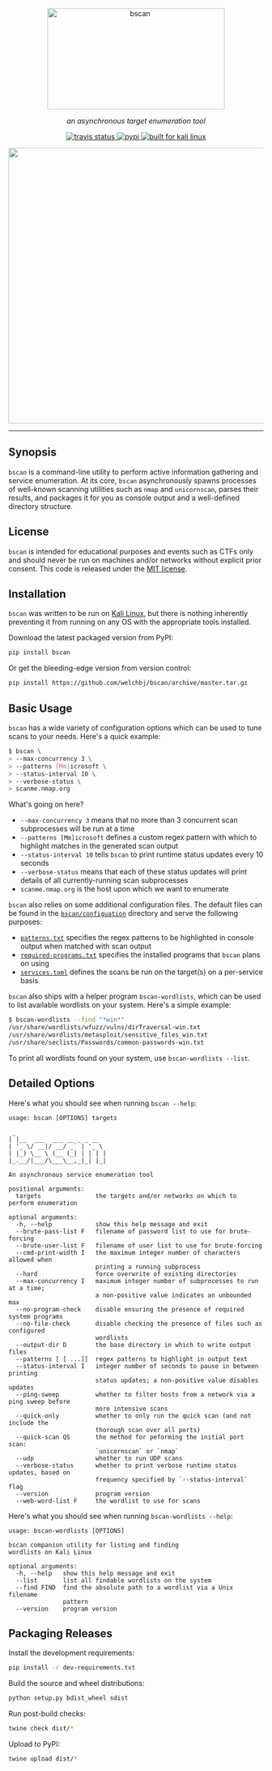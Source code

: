<p align="center">
  <img width="350" height="200" src="https://raw.githubusercontent.com/welchbj/bscan/master/static/logo.png" alt="bscan">
</p>
<p align="center">
  <em>an asynchronous target enumeration tool</em>
</p>
<p align="center">
  <a href="https://travis-ci.org/welchbj/bscan">
    <img src="https://img.shields.io/travis/welchbj/bscan/master.svg?style=flat-square&label=travis" alt="travis status">
  </a>
  <a href="https://pypi.org/project/bscan/">
    <img src="https://img.shields.io/pypi/v/bscan.svg?style=flat-square&label=pypi" alt="pypi">
  </a>
  <a href="https://www.kali.org/">
    <img src="https://img.shields.io/badge/built%20for-kali-2a98ed.svg?style=flat-square" alt="built for kali linux">
  </a>
</p>

<p align="center">
  <a href="https://asciinema.org/a/205992?autoplay=1&speed=3">
    <img src="https://asciinema.org/a/205992.png" width="544"/>
  </a>
</p>

---

## Synopsis

`bscan` is a command-line utility to perform active information gathering and service enumeration. At its core, `bscan` asynchronously spawns processes of well-known scanning utilities such as `nmap` and `unicornscan`, parses their results, and packages it for you as console output and a well-defined directory structure.


## License

`bscan` is intended for educational purposes and events such as CTFs only and should never be run on machines and/or networks without explicit prior consent. This code is released under the [MIT license](https://opensource.org/licenses/MIT).


## Installation

`bscan` was written to be run on [Kali Linux](https://www.kali.org/), but there is nothing inherently preventing it from running on any OS with the appropriate tools installed.

Download the latest packaged version from PyPI:
```sh
pip install bscan
```

Or get the bleeding-edge version from version control:
```sh
pip install https://github.com/welchbj/bscan/archive/master.tar.gz
```


## Basic Usage

`bscan` has a wide variety of configuration options which can be used to tune scans to your needs. Here's a quick example:
```sh
$ bscan \
> --max-concurrency 3 \
> --patterns [Mm]icrosoft \
> --status-interval 10 \
> --verbose-status \
> scanme.nmap.org
```

What's going on here?
* `--max-concurrency 3` means that no more than 3 concurrent scan subprocesses will be run at a time
* `--patterns [Mm]icrosoft` defines a custom regex pattern with which to highlight matches in the generated scan output
* `--status-interval 10` tells `bscan` to print runtime status updates every 10 seconds
* `--verbose-status` means that each of these status updates will print details of all currently-running scan subprocesses
* `scanme.nmap.org` is the host upon which we want to enumerate

`bscan` also relies on some additional configuration files. The default files can be found in the [`bscan/configuation`](bscan/configuration) directory and serve the following purposes:
* [`patterns.txt`](bscan/configuration/patterns.txt) specifies the regex patterns to be highlighted in console output when matched with scan output
* [`required-programs.txt`](bscan/configuration/required-programs.txt) specifies the installed programs that `bscan` plans on using
* [`services.toml`](bscan/configuration/services.toml) defines the scans be run on the target(s) on a per-service basis

`bscan` also ships with a helper program `bscan-wordlists`, which can be used to list available wordlists on your system. Here's a simple example:
```sh
$ bscan-wordlists --find "*win*"
/usr/share/wordlists/wfuzz/vulns/dirTraversal-win.txt
/usr/share/wordlists/metasploit/sensitive_files_win.txt
/usr/share/seclists/Passwords/common-passwords-win.txt
```

To print all wordlists found on your system, use `bscan-wordlists --list`.


## Detailed Options

Here's what you should see when running `bscan --help`:
```
usage: bscan [OPTIONS] targets

 _
| |__  ___  ___ __ _ _ __
| '_ \/ __|/ __/ _` | '_ \
| |_) \__ \ (__ (_| | | | |
|_.__/|___/\___\__,_|_| |_|

An asynchronous service enumeration tool

positional arguments:
  targets               the targets and/or networks on which to perform enumeration

optional arguments:
  -h, --help            show this help message and exit
  --brute-pass-list F   filename of password list to use for brute-forcing
  --brute-user-list F   filename of user list to use for brute-forcing
  --cmd-print-width I   the maximum integer number of characters allowed when
                        printing a running subprocess
  --hard                force overwrite of existing directories
  --max-concurrency I   maximum integer number of subprocesses to run at a time;
                        a non-positive value indicates an unbounded max
  --no-program-check    disable ensuring the presence of required system programs
  --no-file-check       disable checking the presence of files such as configured
                        wordlists
  --output-dir D        the base directory in which to write output files
  --patterns [ [ ...]]  regex patterns to highlight in output text
  --status-interval I   integer number of seconds to pause in between printing
                        status updates; a non-positive value disables updates
  --ping-sweep          whether to filter hosts from a network via a ping sweep before
                        more intensive scans
  --quick-only          whether to only run the quick scan (and not include the
                        thorough scan over all ports)
  --quick-scan QS       the method for peforming the initial port scan:
                        `unicornscan` or `nmap`
  --udp                 whether to run UDP scans
  --verbose-status      whether to print verbose runtime status updates, based on
                        frequency specified by `--status-interval` flag
  --version             program version
  --web-word-list F     the wordlist to use for scans
```

Here's what you should see when running `bscan-wordlists --help`:
```
usage: bscan-wordlists [OPTIONS]

bscan companion utility for listing and finding
wordlists on Kali Linux

optional arguments:
  -h, --help   show this help message and exit
  --list       list all findable wordlists on the system
  --find FIND  find the absolute path to a wordlist via a Unix filename
               pattern
  --version    program version
```


## Packaging Releases

Install the development requirements:
```sh
pip install -r dev-requirements.txt
```

Build the source and wheel distributions:
```sh
python setup.py bdist_wheel sdist
```

Run post-build checks:
```sh
twine check dist/*
```

Upload to PyPI:
```sh
twine upload dist/*
```